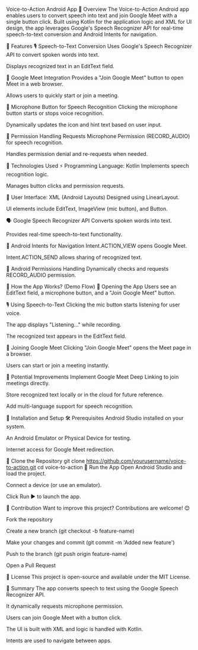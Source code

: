 Voice-to-Action Android App
📌 Overview
  The Voice-to-Action Android app enables users to convert speech into text and join Google Meet with a single button click. Built using Kotlin for the application logic and XML for UI design, the app leverages Google's Speech Recognizer API for real-time speech-to-text conversion and Android Intents for navigation.

📌 Features
  🎙️ Speech-to-Text Conversion
  Uses Google's Speech Recognizer API to convert spoken words into text.
  
  Displays recognized text in an EditText field.
  
  🔗 Google Meet Integration
  Provides a "Join Google Meet" button to open Meet in a web browser.
  
  Allows users to quickly start or join a meeting.
  
  🎤 Microphone Button for Speech Recognition
  Clicking the microphone button starts or stops voice recognition.
  
  Dynamically updates the icon and hint text based on user input.
  
  🔐 Permission Handling
  Requests Microphone Permission (RECORD_AUDIO) for speech recognition.
  
  Handles permission denial and re-requests when needed.

📌 Technologies Used
  ⚡ Programming Language: Kotlin
  Implements speech recognition logic.
  
  Manages button clicks and permission requests.
  
  🎨 User Interface: XML (Android Layouts)
  Designed using LinearLayout.
  
  UI elements include EditText, ImageView (mic button), and Button.
  
  🗣️ Google Speech Recognizer API
  Converts spoken words into text.
  
  Provides real-time speech-to-text functionality.
  
  🚀 Android Intents for Navigation
  Intent.ACTION_VIEW opens Google Meet.
  
  Intent.ACTION_SEND allows sharing of recognized text.
  
  🔐 Android Permissions Handling
  Dynamically checks and requests RECORD_AUDIO permission.

📌 How the App Works? (Demo Flow)
  📱 Opening the App
  Users see an EditText field, a microphone button, and a "Join Google Meet" button.
  
  🎙️ Using Speech-to-Text
  Clicking the mic button starts listening for user voice.
  
  The app displays "Listening..." while recording.
  
  The recognized text appears in the EditText field.
  
  🔗 Joining Google Meet
  Clicking "Join Google Meet" opens the Meet page in a browser.
  
  Users can start or join a meeting instantly.

📌 Potential Improvements
  Implement Google Meet Deep Linking to join meetings directly.
  
  Store recognized text locally or in the cloud for future reference.
  
  Add multi-language support for speech recognition.

📌 Installation and Setup
  🛠️ Prerequisites
  Android Studio installed on your system.
  
  An Android Emulator or Physical Device for testing.
  
  Internet access for Google Meet redirection.
  
  📂 Clone the Repository
  git clone https://github.com/yourusername/voice-to-action.git
  cd voice-to-action
  🚀 Run the App
  Open Android Studio and load the project.
  
  Connect a device (or use an emulator).
  
  Click Run ▶️ to launch the app.

📌 Contribution
  Want to improve this project? Contributions are welcome! 😊
  
  Fork the repository
  
  Create a new branch (git checkout -b feature-name)
  
  Make your changes and commit (git commit -m 'Added new feature')
  
  Push to the branch (git push origin feature-name)
  
  Open a Pull Request

📌 License
  This project is open-source and available under the MIT License.

📌 Summary
  The app converts speech to text using the Google Speech Recognizer API.
  
  It dynamically requests microphone permission.
  
  Users can join Google Meet with a button click.
  
  The UI is built with XML and logic is handled with Kotlin.
  
  Intents are used to navigate between apps.


